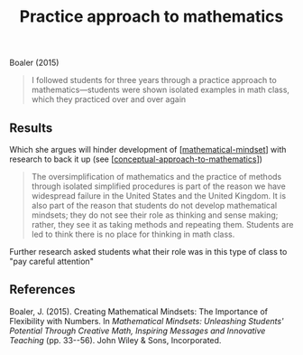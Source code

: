 ﻿---
backlinks:
- title: Technologies for teaching mathematics
  url: /memex/sense/Teaching/Mathematics/technologies-for-teaching-mathematics.html
- title: Mathematical Mindset
  url: /memex/sense/Teaching/Mathematics/mathematical-mindset.html
- title: Reflective mathematical homework
  url: /memex/sense/Teaching/Mathematics/reflective-mathematical-homework.html
- title: Conceptual approach to mathematics
  url: /memex/sense/Teaching/Mathematics/conceptual-approach-to-mathematics.html
title: Practice approach to mathematics
---
Boaler (2015)
> I followed students for three years through a practice approach to mathematics—students were shown isolated examples in math class, which they practiced over and over again

## Results

Which she argues will hinder development of [[mathematical-mindset]] with research to back it up (see [[conceptual-approach-to-mathematics]])

> The oversimplification of mathematics and the practice of methods through isolated simplified procedures is part of the reason we have widespread failure in the United States and the United Kingdom. It is also part of the reason that students do not develop mathematical mindsets; they do not see their role as thinking and sense making; rather, they see it as taking methods and repeating them. Students are led to think there is no place for thinking in math class.

Further research asked students what their role was in this type of class to "pay careful attention"

## References

Boaler, J. (2015). Creating Mathematical Mindsets: The Importance of Flexibility with Numbers. In *Mathematical Mindsets: Unleashing Students' Potential Through Creative Math, Inspiring Messages and Innovative Teaching* (pp. 33--56). John Wiley & Sons, Incorporated.


[//begin]: # "Autogenerated link references for markdown compatibility"
[mathematical-mindset]: mathematical-mindset "Mathematical Mindset"
[conceptual-approach-to-mathematics]: conceptual-approach-to-mathematics "Conceptual approach to mathematics"
[//end]: # "Autogenerated link references"